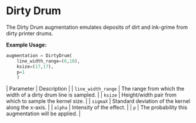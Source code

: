 # Dirty Drum

The Dirty Drum augmentation emulates deposits of dirt and ink-grime from dirty printer drums.

**Example Usage:**

```python
augmentation = DirtyDrum(
	line_width_range=(6,18),
	ksize=(17,17),
	p=1
	)
```

| Parameter | Description |
| `line_width_range` | The range from which the width of a dirty drum line is sampled. |
| `ksize` | Height/width pair from which to sample the kernel size. |
| `sigmaX` | Standard deviation of the kernel along the x-axis. |
| `alpha` | Intensity of the effect. |
| `p` | The probability this augmentation will be applied. |
